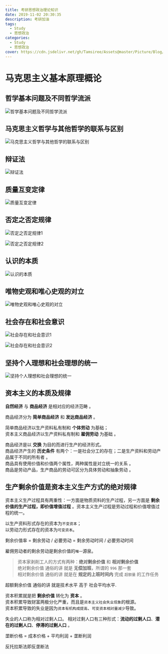 ```yaml
---
title: 考研思想政治理论知识
date: 2019-11-02 20:30:35
description: 考研加油
tags:
  - Study
  - 思想政治
categories:
  - Study
  - 思想政治
cover: https://cdn.jsdelivr.net/gh/Tamsiree/Assets@master/Picture/Blog/Cover/t0153f7a6e7558f8414.jpg
---
```

# 马克思主义基本原理概论

## 哲学基本问题及不同哲学流派

![哲学基本问题及不同哲学流派](https://cdn.jsdelivr.net/gh/Tamsiree/Assets@master/Picture/Blog/Post/20191120182258.png)

## 马克思主义哲学与其他哲学的联系与区别
![马克思主义哲学与其他哲学的联系与区别](https://cdn.jsdelivr.net/gh/Tamsiree/Assets@master/Picture/Blog/Post/20191122231937.png)

## 辩证法
![辩证法](https://cdn.jsdelivr.net/gh/Tamsiree/Assets@master/Picture/Blog/Post/20191122232553.png)

## 质量互变定律
![质量互变定律](https://cdn.jsdelivr.net/gh/Tamsiree/Assets@master/Picture/Blog/Post/20191122232736.png)

## 否定之否定规律
![否定之否定规律1](https://cdn.jsdelivr.net/gh/Tamsiree/Assets@master/Picture/Blog/Post/20191122232927.png)

![否定之否定规律2](https://cdn.jsdelivr.net/gh/Tamsiree/Assets@master/Picture/Blog/Post/20191122233053.png)

## 认识的本质
![认识的本质](https://cdn.jsdelivr.net/gh/Tamsiree/Assets@master/Picture/Blog/Post/20191122233226.png)

## 唯物史观和唯心史观的对立
![唯物史观和唯心史观的对立](https://cdn.jsdelivr.net/gh/Tamsiree/Assets@master/Picture/Blog/Post/20191122233437.png)

## 社会存在和社会意识
![社会存在和社会意识1](https://cdn.jsdelivr.net/gh/Tamsiree/Assets@master/Picture/Blog/Post/20191122233825.png)

![社会存在和社会意识2](https://cdn.jsdelivr.net/gh/Tamsiree/Assets@master/Picture/Blog/Post/20191122233936.png)

## 坚持个人理想和社会理想的统一

![坚持个人理想和社会理想的统一](https://cdn.jsdelivr.net/gh/Tamsiree/Assets@master/Picture/Blog/Post/20191122235232.png)

## 资本主义的本质及规律
**自然经济** 与 **商品经济** 是相对应的经济范畴 。

商品经济分为 **简单商品经济** 和 **发达商品经济** 。

简单商品经济以生产资料私有制和 **个体劳动** 为基础；  
资本主义商品经济以生产资料私有制和 **雇佣劳动** 为基础 。

商品经济是以 **交换** 为目的而进行生产的经济形式。  
商品经济产生的 **历史条件** 有两个：一是社会分工的存在；二是生产资料和劳动产品属于不同的所有者 。  
商品具有使用价值和价值两个属性，两种属性是对立统一的关系 。  
商品是劳动产品，生产商品的劳动可区分为具体劳动和抽象劳动 。  

## 生产剩余价值是资本主义生产方式的绝对规律
资本主义生产过程具有两重性：一方面是物质资料的生产过程，另一方面是 **剩余价值的生产过程，即价值增值过程** 。资本主义生产过程是劳动过程和价值增值过程的统一。

以生产资料形式存在的资本为`不变资本`；  
以劳动力形式存在的资本为`可变资本`。

剩余价值率 = 剩余劳动 / 必要劳动 = 剩余劳动时间 / 必要劳动时间

雇佣劳动者的剩余劳动是剩余价值的`唯一`源泉。

> 资本家剥削工人的方式有两种：**绝对剩余价值** 和 **相对剩余价值**  
> 绝对剩余价值 通俗的讲 就是 **无偿加班**，所谓的 `996` 那一套  
> 相对剩余价值 通俗的讲 就是在 **规定的上班时间内** 完成 `超额量` 的工作任务  

超额剩余价值 通俗的讲 就是技术水平 高于 社会平均水平.

资本积累就是把 **剩余价值** 转化为 **资本** 。  
资本积累导致财富两极分化严重，而且是`资本主义社会失业现象`的根源。  
资本积累导致的失业是因为`资本有机构成提高`、`可变资本相对量减少`导致。

失业的人口称为相对过剩人口。
相对过剩人口有三种形式：**流动的过剩人口**、**潜在的过剩人口**、**停滞的过剩人口** 。

垄断价格 = 成本价格 + 平均利润 + 垄断利润 

反托拉斯法即反垄断法